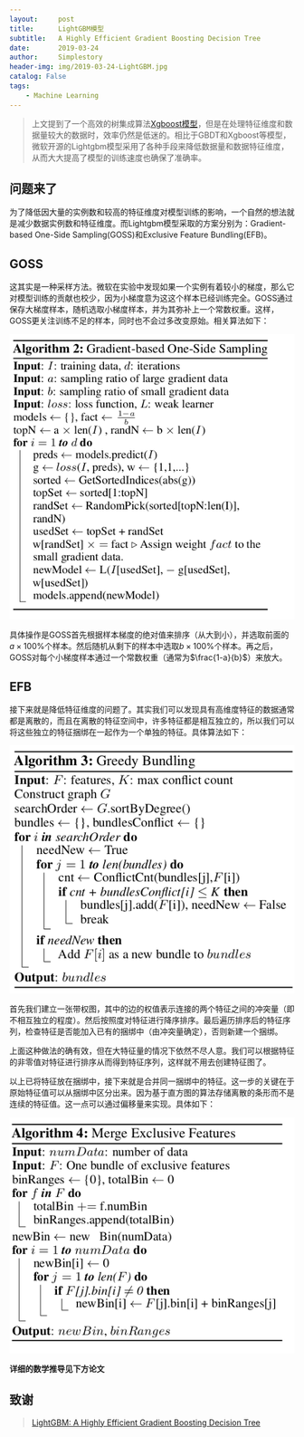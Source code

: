 ```yaml
---
layout:     post
title:      LightGBM模型
subtitle:   A Highly Efficient Gradient Boosting Decision Tree 
date:       2019-03-24
author:     Simplestory
header-img: img/2019-03-24-LightGBM.jpg
catalog: False
tags:
    - Machine Learning
---
```


>上文提到了一个高效的树集成算法[Xgboost模型](https://simplestory.github.io/2019/03/17/Xgboost/)，但是在处理特征维度和数据量较大的数据时，效率仍然是低迷的。相比于GBDT和Xgboost等模型，微软开源的Lightgbm模型采用了各种手段来降低数据量和数据特征维度，从而大大提高了模型的训练速度也确保了准确率。

## 问题来了

为了降低因大量的实例数和较高的特征维度对模型训练的影响，一个自然的想法就是减少数据实例数和特征维度。而Lightgbm模型采取的方案分别为：Gradient-based One-Side Sampling(GOSS)和Exclusive Feature Bundling(EFB)。

## GOSS

这其实是一种采样方法。微软在实验中发现如果一个实例有着较小的梯度，那么它对模型训练的贡献也校少，因为小梯度意为这这个样本已经训练完全。GOSS通过保存大梯度样本，随机选取小梯度样本，并为其弥补上一个常数权重。这样，GOSS更关注训练不足的样本，同时也不会过多改变原始。相关算法如下：

![Gradient-based One-Side Sampling](https://raw.githubusercontent.com/simplestory/simplestory.github.io/master/img/2019-03-24/2019-03-24-Lightgbm_goss.png)

具体操作是GOSS首先根据样本梯度的绝对值来排序（从大到小），并选取前面的$a \times 100\%$个样本。然后随机从剩下的样本中选取$b \times 100\%$个样本。再之后，GOSS对每个小梯度样本通过一个常数权重（通常为$\frac{1-a}{b}$）来放大。

## EFB

接下来就是降低特征维度的问题了。其实我们可以发现具有高维度特征的数据通常都是离散的，而且在离散的特征空间中，许多特征都是相互独立的，所以我们可以将这些独立的特征捆绑在一起作为一个单独的特征。具体算法如下：

![Greedy Bunding](https://raw.githubusercontent.com/simplestory/simplestory.github.io/master/img/2019-03-24/2019-03-24-Lightgbm_greedy.png)

首先我们建立一张带权图，其中的边的权值表示连接的两个特征之间的冲突量（即不相互独立的程度）。然后按照度对特征进行降序排序。最后遍历排序后的特征序列，检查特征是否能加入已有的捆绑中（由冲突量确定），否则新建一个捆绑。

上面这种做法的确有效，但在大特征量的情况下依然不尽人意。我们可以根据特征的非零值对特征进行排序从而得到特征序列，这样就不用去创建特征图了。

以上已将特征放在捆绑中，接下来就是合并同一捆绑中的特征。这一步的关键在于原始特征值可以从捆绑中区分出来。因为基于直方图的算法存储离散的条形而不是连续的特征值。这一点可以通过偏移量来实现。具体如下：

![Merge Exclusive Features](https://raw.githubusercontent.com/simplestory/simplestory.github.io/master/img/2019-03-24/2019-03-24-Lightgbm_merge.png)

**详细的数学推导见下方论文**

## 致谢

>[LightGBM: A Highly Efficient Gradient Boosting Decision Tree](http://120.52.51.13/papers.nips.cc/paper/6907-lightgbm-a-highly-efficient-gradient-boosting-decision-tree.pdf)
